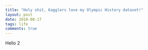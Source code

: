 ```yaml
---
title: "Holy shit, Kagglers love my Olympic History dataset!"
layout: post
date: 2018-08-17
tags: life
comments: true
---
```


Hello 2
